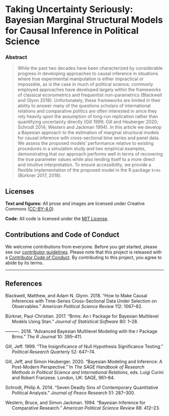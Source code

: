 
<!-- README.md is generated from README.Rmd. Please edit that file -->

# Taking Uncertainty Seriously: Bayesian Marginal Structural Models for Causal Inference in Political Science

<!-- badges: start -->
<!-- badges: end -->

### Abstract

> While the past two decades have been characterized by considerable
> progress in developing approaches to causal inference in situations
> where true experimental manipulation is either impractical or
> impossible, as is the case in much of political science, commonly
> employed approaches have developed largely within the frameworks of
> classical econometrics and frequentist non-parametrics (Blackwell and
> Glynn 2018). Unfortunately, these frameworks are limited in their
> ability to answer many of the questions scholars of international
> relations and comparative politics are often interested in since they
> rely heavily upon the assumption of long-run replication rather than
> quantifying uncertainty directly (Gill 1999; Gill and Heuberger 2020;
> Schrodt 2014; Western and Jackman 1994). In this article we develop a
> Bayesian approach to the estimation of marginal structural models for
> causal inference with cross-sectional time series and panel data. We
> assess the proposed models’ performance relative to existing
> procedures in a simulation study and two empirical examples,
> demonstrating that our approach performs well in terms of recovering
> the true parameter values while also lending itself to a more direct
> and intuitive interpretation. To ensure accessibility, we provide a
> flexible implementation of the proposed model in the R package `brms`
> (Bürkner 2017, 2018).

## Licenses

**Text and figures:** All prose and images are licensed under Creative
Commons ([CC-BY-4.0](http://creativecommons.org/licenses/by/4.0/)).

**Code:** All code is licensed under the [MIT License](LICENSE.md).

## Contributions and Code of Conduct

We welcome contributions from everyone. Before you get started, please
see our [contributor guidelines](CONTRIBUTING.md). Please note that this
project is released with a [Contributor Code of
Conduct](https://contributor-covenant.org/version/2/0/CODE_OF_CONDUCT.html).
By contributing to this project, you agree to abide by its terms.

------------------------------------------------------------------------

## References

<div id="refs" class="references csl-bib-body hanging-indent">

<div id="ref-Blackwell2018" class="csl-entry">

Blackwell, Matthew, and Adam N. Glynn. 2018. “How to Make Causal
Inferences with Time-Series Cross-Sectional Data Under Selection on
Observables.” *American Political Science Review* 112: 1067–82.

</div>

<div id="ref-Buerkner2017" class="csl-entry">

Bürkner, Paul-Christian. 2017. “Brms: An r Package for Bayesian
Multilevel Models Using Stan.” *Journal of Statistical Software* 80:
1–28.

</div>

<div id="ref-Buerkner2018" class="csl-entry">

———. 2018. “Advanced Bayesian Multilevel Modeling with the r Package
Brms.” *The R Journal* 10: 395–411.

</div>

<div id="ref-Gill1999" class="csl-entry">

Gill, Jeff. 1999. “The Insignificance of Null Hypothesis Significance
Testing.” *Political Research Quarterly* 52: 647–74.

</div>

<div id="ref-Gill2020" class="csl-entry">

Gill, Jeff, and Simon Heuberger. 2020. “Bayesian Modeling and Inference:
A Post-Modern Perspective.” In *The SAGE Handbook of Research Methods in
Political Science and International Relations*, eds. Luigi Curini and
Robert Franzese. London, UK: SAGE, 961–84.

</div>

<div id="ref-Schrodt2014" class="csl-entry">

Schrodt, Philip A. 2014. “Seven Deadly Sins of Contemporary Quantitative
Political Analysis.” *Journal of Peace Research* 51: 287–300.

</div>

<div id="ref-Western1994" class="csl-entry">

Western, Bruce, and Simon Jackman. 1994. “Bayesian Inference for
Comparative Research.” *American Political Science Review* 88: 412–23.

</div>

</div>
